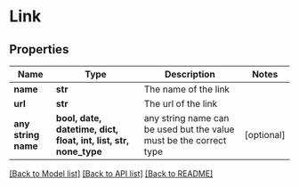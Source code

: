 # Link


## Properties
Name | Type | Description | Notes
------------ | ------------- | ------------- | -------------
**name** | **str** | The name of the link | 
**url** | **str** | The url of the link | 
**any string name** | **bool, date, datetime, dict, float, int, list, str, none_type** | any string name can be used but the value must be the correct type | [optional]

[[Back to Model list]](../README.md#documentation-for-models) [[Back to API list]](../README.md#documentation-for-api-endpoints) [[Back to README]](../README.md)


